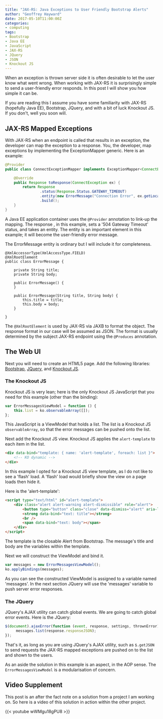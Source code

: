 ```yaml
---
title: "JAX-RS: Java Exceptions to User Friendly Bootstrap Alerts"
author: "Geoffrey Hayward"
date: 2017-05-10T11:00:00Z
categories:
- computing
tags:
- Bootstrap
- Java EE
- JavaScript
- JAX-RS
- JQuery
- JSON
- Knockout JS
---
```

When an exception is thrown server side it is often desirable to let the user know what went wrong. When working with JAX-RS it is surprisingly simple to send a user-friendly error responds. In this post I will show you how simple it can be.

<!--more-->

If you are reading this I assume you have some familiarity with JAX-RS (hopefully Java EE), Bootstrap, JQuery, and with a bit of luck Knockout JS. If you don't, well you soon will.

## JAX-RS Mapped Exceptions

With JAX-RS when an endpoint is called that results in an exception, the developer can map the exception to a response. You, the developer, map exceptions by implementing the ExceptionMapper generic. Here is an example:

```java
@Provider
public class ConnectExceptionMapper implements ExceptionMapper<ConnectException> {

    @Override
    public Response toResponse(ConnectException ex) {
        return Response
                .status(Response.Status.GATEWAY_TIMEOUT)
                .entity(new ErrorMessage("Connection Error", ex.getLocalizedMessage))
                .build();
    }
}
```


A Java EE application container uses the `@Provider` annotation to link-up the mapping. The response , in this example, sets a '504 Gateway Timeout' status, and takes an entity. The entity is an important element in this example; it will become the user-friendly error message.

The ErrorMessage entity is ordinary but I will include it for completeness.

```javas
@XmlAccessorType(XmlAccessType.FIELD)
@XmlRootElement
public class ErrorMessage {
    
    private String title;
    private String body;

    public ErrorMessage() {
    }

    public ErrorMessage(String title, String body) {
        this.title = title;
        this.body = body;
    }

}
```


The `@XmlRootElement` is used by JAX-RS via JAXB to format the object. The response format in our case will be assumed as JSON. The format is usually determined by the subject JAX-RS endpoint using the `@Produces` annotation.

## The Web UI

Next you will need to create an HTML5 page. Add the following libraries: [Bootstrap](https://getbootstrap.com/getting-started/#download), [JQuery](https://jquery.com/download/), and [Knockout JS](http://knockoutjs.com/downloads/index.html).</p>

### The Knockout JS

Knockout JS is very lean; here is the only Knockout JS JavaScript that you need for this example (other than the binding):

```javascript
var ErrorMessagesViewModel = function () {
    this.list = ko.observableArray([]);
};
```

This JavaScript is a ViewModel that holds a list. The list is a Knockout JS `observableArray`, so that the error messages can be pushed onto the list. 

Next add the Knockout JS view. Knockout JS applies the `alert-template` to each item in the list.

```html
<div data-bind="template: { name: 'alert-template', foreach: list }">
    <!-- KO dynamic -->
</div> 
```

In this example I opted for a Knockout JS view template, as I do not like to see a 'flash' load. A 'flash' load would briefly show the view on a page loads then hide it.

Here is the 'alert-template':

```html
<script type="text/html" id="alert-template">
    <div class="alert alert-warning alert-dismissible" role="alert">
        <button type="button" class="close" data-dismiss="alert" aria-label="Close"><span aria-hidden="true">&times;</span></button>
        <strong data-bind="text: title"></strong>
        <br />
        <span data-bind="text: body"></span>
    </div>
</script>
```

The template is the closable Alert from Bootstrap. The message's title and body are the variables within the template.

Next we will construct the ViewModel and bind it.

```javascript
var messages = new ErrorMessagesViewModel();
ko.applyBindings(messages);
```

As you can see the constructed ViewModel is assigned to a variable named 'messages'. In the next section JQuery will use the 'messages' variable to push server error responses.

### The JQuery

JQuery's AJAX utility can catch global events. We are going to catch global error events. Here is the JQuery:

```javascript
$(document).ajaxError(function (event, response, settings, thrownError) {
     messages.list(response.responseJSON);
});
```

That's it, as long as you are using JQuery's AJAX utility, such as `$.getJSON` to send requests the JAX-RS mapped exceptions are pushed on to the list and shown to the users.

As an aside the solution in this example is an aspect, in the AOP sense. The `ErrorMessagesViewModel` is a modularisation of concern.

## Video Supplement

This post is an after the fact note on a solution from a project I am working on. So here is a video of this solution in action within the other project.

{{< youtube wWMgu18gPU8 >}}